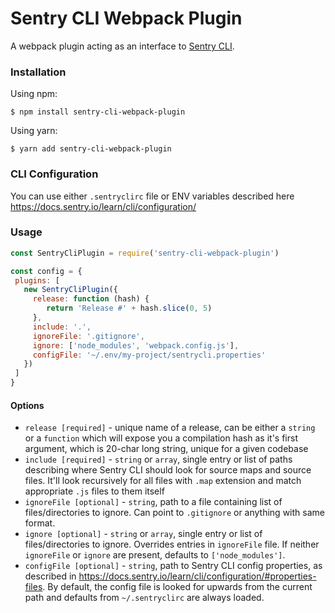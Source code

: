 # Sentry CLI Webpack Plugin

A webpack plugin acting as an interface to [Sentry CLI](https://docs.sentry.io/learn/cli/).

### Installation

Using npm:

```
$ npm install sentry-cli-webpack-plugin
```

Using yarn:

```
$ yarn add sentry-cli-webpack-plugin
```

### CLI Configuration

You can use either `.sentryclirc` file or ENV variables described here https://docs.sentry.io/learn/cli/configuration/

### Usage

```js
const SentryCliPlugin = require('sentry-cli-webpack-plugin')

const config = {
 plugins: [
   new SentryCliPlugin({
     release: function (hash) {
        return 'Release #' + hash.slice(0, 5)
     },
     include: '.',
     ignoreFile: '.gitignore',
     ignore: ['node_modules', 'webpack.config.js'],
     configFile: '~/.env/my-project/sentrycli.properties'
   })
 ]
}
```

#### Options

* `release [required]` - unique name of a release, can be either a `string` or a `function` which will expose you a compilation hash as it's first argument, which is 20-char long string, unique for a given codebase
* `include [required]` - `string` or `array`, single entry or list of paths describing where Sentry CLI should look for source maps and source files. It'll look recursively for all files with `.map` extension and match appropriate `.js` files to them itself
* `ignoreFile [optional]` - `string`, path to a file containing list of files/directories to ignore. Can point to `.gitignore` or anything with same format.
* `ignore [optional]` - `string` or `array`, single entry or list of files/directories to ignore. Overrides entries in `ignoreFile` file. If neither `ignoreFile` or `ignore` are present, defaults to `['node_modules']`.
* `configFile [optional]` - `string`, path to Sentry CLI config properties, as described in https://docs.sentry.io/learn/cli/configuration/#properties-files. By default, the config file is looked for upwards from the current path and defaults from `~/.sentryclirc` are always loaded.
